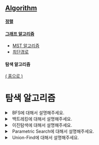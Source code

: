 ## [Algorithm](./README.md)

#### [정렬](./sort.md)

#### [그래프 알고리즘](./graph.md)
  - [MST 알고리즘](./graph.md#mst-알고리즘)
  - [최단경로](./graph.md#최단경로)

#### 탐색 알고리즘

[( 홈으로 )](../README.md)

# 탐색 알고리즘

<details>
<summary>&nbsp; BFS에 대해서 설명해주세요.</summary>

---

- 가중치가 없는 그래프에서 최단경로 찾기
  - Qeueu로 탐색
  - 방문하지않으면 경로 추가
- 경로 추적
  - 다음 정점을 방문했을 때 이전 정점의 정보를 저장

---

</details>

<details>
<summary>&nbsp; 백트레킹에 대해서 설명해주세요.</summary>

---

`가지치기`

- DFS로 모든 경로를 탐색할 수 있지만 O(N!)되어 시간초과될 수 있다.
- **가지치기**를 통해서 효율성을 최적화 한다.
  - 해를 찾는 도중 지금 경로가 해가 될 것 같지 않으면 더이상 탐색 X
  - 특정 조건을 만족하는 경우만 살펴본다.

---

</details>

<details>
<summary>&nbsp; 이진탐색에 대해서 설명해주세요.</summary>

---

- O(logN)으로 target의 존재여부 및 위치를 구할 수 있다.
- 알고리즘 풀 때 배열 인덱스를 탐색하는 것이 아닌 결과값(최대, 최소)를 탐색하자

```js
const int = (n) => Math.floor(n);
let m, l = 0, r = max;

while(l < r){
    m = int((l + r) / 2);
    /* 로직 */
    if(/* 조건 */) r = m + 1;
    else l = m + 1;
}

console.log(l)
```

---

</details>

<details>
<summary>&nbsp; Parametric Search에 대해서 설명해주세요.</summary>

---

- 매개변수 탐색
- 조건을 만족하는 최대값을 구하는 방법이다.
  - 내부적으로 이진탐색을 활용
  - 어느 시점에서 조건이 변하게 되는지를 파악

---

</details>

<details>
<summary>&nbsp; Union-Find에 대해서 설명해주세요.</summary>

---

- 서로 **중복되지 않는 부분 집합들을 표현**할 때 사용되는 알고리즘이다.
  - union 함수와 find 함수를 활용하여 각 원소들이 속한 집합을 다룬다.
  - Kruskal 알고리즘에서 사용된다.
- find를 최적화하기 위해 `경로압축`
  - 최악의 경우 find를 수행시 O(N)이 소요된다.
  - 이에 find하면서 root를 최신화를 한다.
- union에서 최적화하기 위해 `union-by-rank`
  - rank에 트리의 높이를 저장한다.
  - 항상 낮은 트리를 높은 트리에 union한다.

```js
const max = 1000
const root = [...Array(max)].map((_, i) => i);
// O(n)
const find = (x) => {
    if(root[x] === x) return x
    // 경로 압축
    return root[x] = find(root[x]);
}

// O(n)
const union = (a, b) => {
    const x = find(a);
    const y = find(b);

    if(x === y) return;
    
    // union-by-rank
    if(rank[x] < rank[y]) root[x] = y;
    else {
        root[y] = x;
        if(rank[x] === rank[y]) rank[x]++;
    }
}
```


---

</details>

<br>
